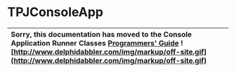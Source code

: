 <a href='Hidden comment: 
$Rev$
$Date$
'></a>

# TPJConsoleApp #

| Sorry, this documentation has moved to the Console Application Runner Classes **[Programmers' Guide](http://wiki.delphidabbler.com/index.php/Docs/TPJConsoleApp)** ![http://www.delphidabbler.com/img/markup/off-site.gif](http://www.delphidabbler.com/img/markup/off-site.gif) |
|:---------------------------------------------------------------------------------------------------------------------------------------------------------------------------------------------------------------------------------------------------------------------------------|